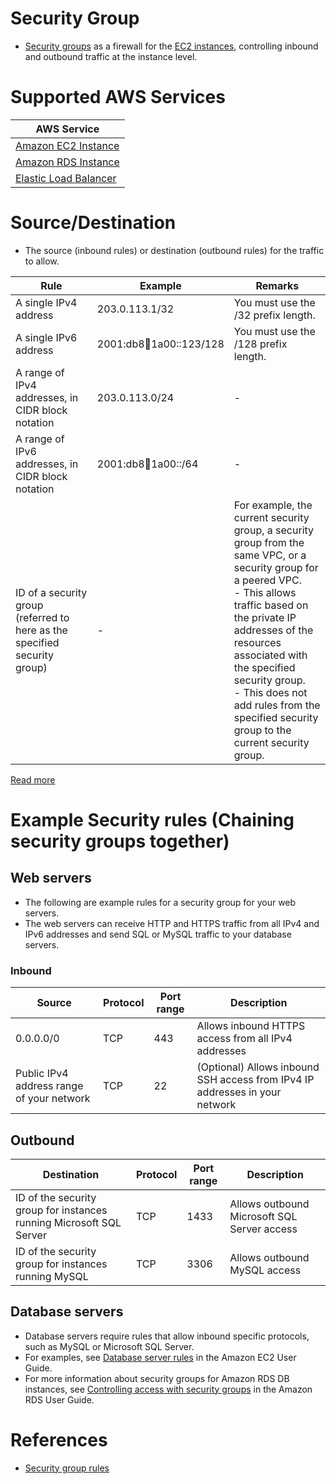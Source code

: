 # Security Group
- [Security groups](https://docs.aws.amazon.com/vpc/latest/userguide/VPC_SecurityGroups.html) as a firewall for the [EC2 instances](../../../3_ComputeServices/AmazonEC2), controlling inbound and outbound traffic at the instance level.

# Supported AWS Services

| AWS Service                                                                                                            |
|------------------------------------------------------------------------------------------------------------------------|
| [Amazon EC2 Instance](../../../3_ComputeServices/AmazonEC2/Readme.md)                                                  |
| [Amazon RDS Instance](../../../6_DatabaseServices/AmazonRDS/Readme.md)                                                 |
| [Elastic Load Balancer](../../../1_NetworkingAndContentDelivery/2_ApplicationNetworking/ElasticLoadBalancer/Readme.md) |

# Source/Destination 
- The source (inbound rules) or destination (outbound rules) for the traffic to allow.

| Rule                                                                      | Example                     | Remarks                                                                                                                                                                                                                                                                                                                                        |
|---------------------------------------------------------------------------|-----------------------------|------------------------------------------------------------------------------------------------------------------------------------------------------------------------------------------------------------------------------------------------------------------------------------------------------------------------------------------------|
| A single IPv4 address                                                     | 203.0.113.1/32              | You must use the /32 prefix length.                                                                                                                                                                                                                                                                                                            |
| A single IPv6 address                                                     | 2001:db8:1234:1a00::123/128 | You must use the /128 prefix length.                                                                                                                                                                                                                                                                                                           |
| A range of IPv4 addresses, in CIDR block notation                         | 203.0.113.0/24              | -                                                                                                                                                                                                                                                                                                                                              |
| A range of IPv6 addresses, in CIDR block notation                         | 2001:db8:1234:1a00::/64     | -                                                                                                                                                                                                                                                                                                                                              |
| ID of a security group (referred to here as the specified security group) | -                           | For example, the current security group, a security group from the same VPC, or a security group for a peered VPC. <br/>- This allows traffic based on the private IP addresses of the resources associated with the specified security group. <br/>- This does not add rules from the specified security group to the current security group. |

[Read more](https://docs.aws.amazon.com/AWSEC2/latest/UserGuide/security-group-rules.html)

# Example Security rules (Chaining security groups together)

## Web servers
- The following are example rules for a security group for your web servers. 
- The web servers can receive HTTP and HTTPS traffic from all IPv4 and IPv6 addresses and send SQL or MySQL traffic to your database servers.

### Inbound

| Source                                    | Protocol | Port range | Description                                                                              |
|-------------------------------------------|----------|------------|------------------------------------------------------------------------------------------|
| 0.0.0.0/0                                 | TCP      | 443        | Allows inbound HTTPS access from all IPv4 addresses                                      |
| Public IPv4 address range of your network | TCP      | 22         | (Optional) Allows inbound SSH access from IPv4 IP addresses in your network              |

## Outbound

| Destination                                                         | Protocol | Port range | Description                                 |
|---------------------------------------------------------------------|----------|------------|---------------------------------------------|
| ID of the security group for instances running Microsoft SQL Server | TCP      | 1433       | Allows outbound Microsoft SQL Server access |
| ID of the security group for instances running MySQL                | TCP      | 3306       | Allows outbound MySQL access                |

## Database servers
- Database servers require rules that allow inbound specific protocols, such as MySQL or Microsoft SQL Server. 
- For examples, see [Database server rules](https://docs.aws.amazon.com/AWSEC2/latest/UserGuide/security-group-rules-reference.html#sg-rules-db-server) in the Amazon EC2 User Guide. 
- For more information about security groups for Amazon RDS DB instances, see [Controlling access with security groups](https://docs.aws.amazon.com/AmazonRDS/latest/UserGuide/Overview.RDSSecurityGroups.html) in the Amazon RDS User Guide.

# References
- [Security group rules](https://docs.aws.amazon.com/vpc/latest/userguide/security-group-rules.html)